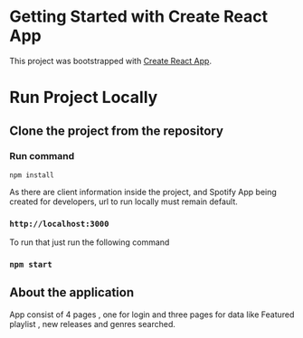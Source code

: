 # Getting Started with Create React App

This project was bootstrapped with [Create React App](https://github.com/facebook/create-react-app).

# Run Project Locally 

## Clone the project from the repository

### Run command 

`npm install`

As there are client information inside the project, and Spotify App being created for developers, url to run locally must remain default. 

### `http://localhost:3000`

To run that just run the following command

### `npm start`

## About the application

App consist of 4 pages , one for login and three pages for data like Featured playlist , new releases and genres searched.



